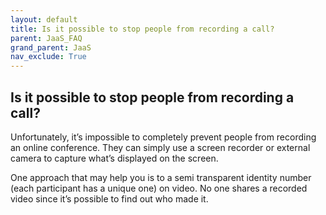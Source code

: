 ```yaml
---
layout: default
title: Is it possible to stop people from recording a call?
parent: JaaS_FAQ
grand_parent: JaaS
nav_exclude: True
---
```


## Is it possible to stop people from recording a call?

Unfortunately, it’s impossible to completely prevent people from recording an online conference. They can simply use a screen recorder or external camera to capture what’s displayed on the screen.

One approach that may help you is to
a semi transparent identity number (each participant has a unique one) on video. No one shares a recorded video since it’s possible to find out who made it.
